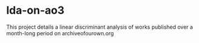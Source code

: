 # lda-on-ao3
This project details a linear discriminant analysis of works published over a month-long period on archiveofourown.org
